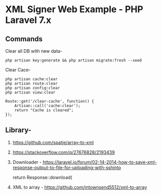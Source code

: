 # XML Signer Web Example - PHP Laravel 7.x

## Commands

Clear all DB with new data-

	php artisan key:generate && php artisan migrate:fresh --seed

Clear Cace-

	php artisan cache:clear
	php artisan route:clear
	php artisan config:clear
	php artisan view:clear

	Route::get('/clear-cache', function() {
	    Artisan::call('cache:clear');
	    return "Cache is cleared";
	});

## Library-

1. https://github.com/spatie/array-to-xml

2. https://stackoverflow.com/q/27676828/2193439

3. Downloader - https://laravel.io/forum/02-14-2014-how-to-save-xml-response-output-to-file-for-uploading-with-sshinto

	return Response::download(

4. XML to array - https://github.com/mtownsend5512/xml-to-array
